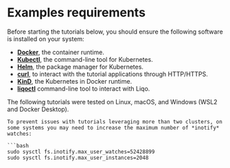 # Examples requirements

Before starting the tutorials below, you should ensure the following software is installed on your system:

* [**Docker**](https://www.docker.com/), the container runtime.
* [**Kubectl**](https://kubernetes.io/docs/tasks/tools/#kubectl), the command-line tool for Kubernetes.
* [**Helm**](https://helm.sh/docs/intro/install/), the package manager for Kubernetes.
* [**curl**](https://curl.se/), to interact with the tutorial applications through HTTP/HTTPS.
* [**KinD**](https://kind.sigs.k8s.io/docs/user/quick-start/#installation), the Kubernetes in Docker runtime.
* [**liqoctl**](/installation/liqoctl.md) command-line tool to interact with Liqo.

The following tutorials were tested on Linux, macOS, and Windows (WSL2 and Docker Desktop).

```{warning}
To prevent issues with tutorials leveraging more than two clusters, on some systems you may need to increase the maximum number of *inotify* watches:

```bash
sudo sysctl fs.inotify.max_user_watches=52428899
sudo sysctl fs.inotify.max_user_instances=2048
```
